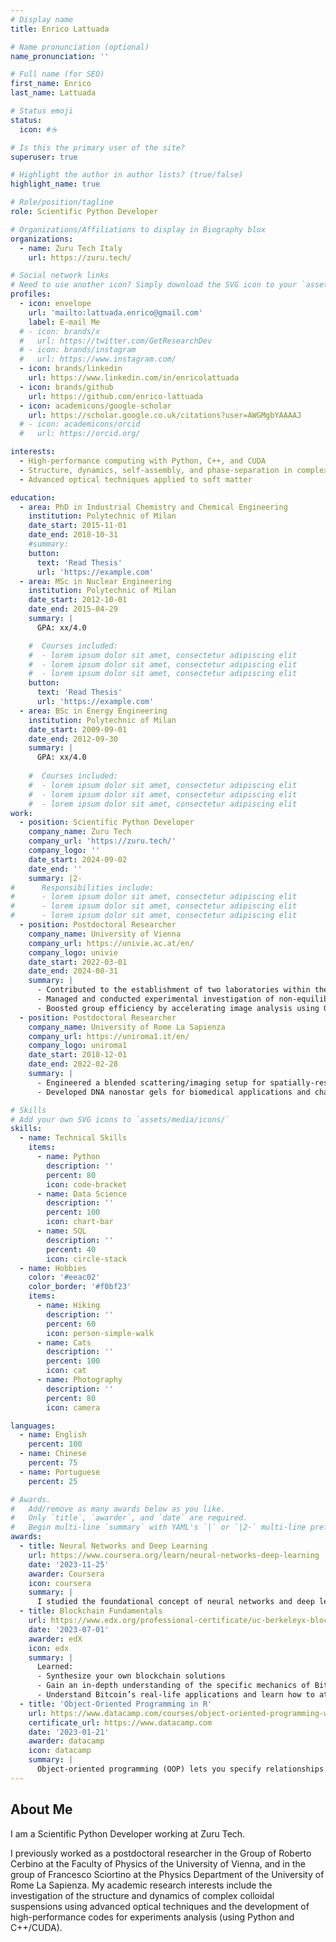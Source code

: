 ```yaml
---
# Display name
title: Enrico Lattuada

# Name pronunciation (optional)
name_pronunciation: ''

# Full name (for SEO)
first_name: Enrico
last_name: Lattuada

# Status emoji
status:
  icon: #☕️

# Is this the primary user of the site?
superuser: true

# Highlight the author in author lists? (true/false)
highlight_name: true

# Role/position/tagline
role: Scientific Python Developer

# Organizations/Affiliations to display in Biography blox
organizations:
  - name: Zuru Tech Italy
    url: https://zuru.tech/

# Social network links
# Need to use another icon? Simply download the SVG icon to your `assets/media/icons/` folder.
profiles:
  - icon: envelope
    url: 'mailto:lattuada.enrico@gmail.com'
    label: E-mail Me
  # - icon: brands/x
  #   url: https://twitter.com/GetResearchDev
  # - icon: brands/instagram
  #   url: https://www.instagram.com/
  - icon: brands/linkedin
    url: https://www.linkedin.com/in/enricolattuada
  - icon: brands/github
    url: https://github.com/enrico-lattuada
  - icon: academicons/google-scholar
    url: https://scholar.google.co.uk/citations?user=AWGMgbYAAAAJ
  # - icon: academicons/orcid
  #   url: https://orcid.org/

interests:
  - High-performance computing with Python, C++, and CUDA
  - Structure, dynamics, self-assembly, and phase-separation in complex fluids
  - Advanced optical techniques applied to soft matter

education:
  - area: PhD in Industrial Chemistry and Chemical Engineering
    institution: Polytechnic of Milan
    date_start: 2015-11-01
    date_end: 2018-10-31
    #summary:
    button:
      text: 'Read Thesis'
      url: 'https://example.com'
  - area: MSc in Nuclear Engineering
    institution: Polytechnic of Milan
    date_start: 2012-10-01
    date_end: 2015-04-29
    summary: |
      GPA: xx/4.0

    #  Courses included:
    #  - lorem ipsum dolor sit amet, consectetur adipiscing elit
    #  - lorem ipsum dolor sit amet, consectetur adipiscing elit
    #  - lorem ipsum dolor sit amet, consectetur adipiscing elit
    button:
      text: 'Read Thesis'
      url: 'https://example.com'
  - area: BSc in Energy Engineering
    institution: Polytechnic of Milan
    date_start: 2009-09-01
    date_end: 2012-09-30
    summary: |
      GPA: xx/4.0
      
    #  Courses included:
    #  - lorem ipsum dolor sit amet, consectetur adipiscing elit
    #  - lorem ipsum dolor sit amet, consectetur adipiscing elit
    #  - lorem ipsum dolor sit amet, consectetur adipiscing elit
work:
  - position: Scientific Python Developer
    company_name: Zuru Tech
    company_url: 'https://zuru.tech/'
    company_logo: ''
    date_start: 2024-09-02
    date_end: ''
    summary: |2-
#      Responsibilities include:
#      - lorem ipsum dolor sit amet, consectetur adipiscing elit
#      - lorem ipsum dolor sit amet, consectetur adipiscing elit
#      - lorem ipsum dolor sit amet, consectetur adipiscing elit
  - position: Postdoctoral Researcher
    company_name: University of Vienna
    company_url: https://univie.ac.at/en/
    company_logo: univie
    date_start: 2022-03-01
    date_end: 2024-08-31
    summary: |
      - Contributed to the establishment of two laboratories within the group, specializing in Microscopy/Optics and Chemistry.
      - Managed and conducted experimental investigation of non‑equilibrium effects in sedimentation, measuring multiscale dynamics of samples from microscopy videos with Fourier Trasformed image correlation analysis (Differential Dynamic Microscopy).
      - Boosted group efficiency by accelerating image analysis using GPU‑based Fast Fourier Transform, cutting down analysis time from hours to seconds.
  - position: Postdoctoral Researcher
    company_name: University of Rome La Sapienza
    company_url: https://uniroma1.it/en/
    company_logo: uniroma1
    date_start: 2018-12-01
    date_end: 2022-02-28
    summary: |
      - Engineered a blended scattering/imaging setup for spatially‑resolved dynamics measurement of colloidal samples through image correlation analysis (Photon Correlation Imaging).
      - Developed DNA nanostar gels for biomedical applications and characterized their properties using advanced optical and microscopy techniques.

# Skills
# Add your own SVG icons to `assets/media/icons/`
skills:
  - name: Technical Skills
    items:
      - name: Python
        description: ''
        percent: 80
        icon: code-bracket
      - name: Data Science
        description: ''
        percent: 100
        icon: chart-bar
      - name: SQL
        description: ''
        percent: 40
        icon: circle-stack
  - name: Hobbies
    color: '#eeac02'
    color_border: '#f0bf23'
    items:
      - name: Hiking
        description: ''
        percent: 60
        icon: person-simple-walk
      - name: Cats
        description: ''
        percent: 100
        icon: cat
      - name: Photography
        description: ''
        percent: 80
        icon: camera

languages:
  - name: English
    percent: 100
  - name: Chinese
    percent: 75
  - name: Portuguese
    percent: 25

# Awards.
#   Add/remove as many awards below as you like.
#   Only `title`, `awarder`, and `date` are required.
#   Begin multi-line `summary` with YAML's `|` or `|2-` multi-line prefix and indent 2 spaces below.
awards:
  - title: Neural Networks and Deep Learning
    url: https://www.coursera.org/learn/neural-networks-deep-learning
    date: '2023-11-25'
    awarder: Coursera
    icon: coursera
    summary: |
      I studied the foundational concept of neural networks and deep learning. By the end, I was familiar with the significant technological trends driving the rise of deep learning; build, train, and apply fully connected deep neural networks; implement efficient (vectorized) neural networks; identify key parameters in a neural network’s architecture; and apply deep learning to your own applications.
  - title: Blockchain Fundamentals
    url: https://www.edx.org/professional-certificate/uc-berkeleyx-blockchain-fundamentals
    date: '2023-07-01'
    awarder: edX
    icon: edx
    summary: |
      Learned:
      - Synthesize your own blockchain solutions
      - Gain an in-depth understanding of the specific mechanics of Bitcoin
      - Understand Bitcoin’s real-life applications and learn how to attack and destroy Bitcoin, Ethereum, smart contracts and Dapps, and alternatives to Bitcoin’s Proof-of-Work consensus algorithm
  - title: 'Object-Oriented Programming in R'
    url: https://www.datacamp.com/courses/object-oriented-programming-with-s3-and-r6-in-r
    certificate_url: https://www.datacamp.com
    date: '2023-01-21'
    awarder: datacamp
    icon: datacamp
    summary: |
      Object-oriented programming (OOP) lets you specify relationships between functions and the objects that they can act on, helping you manage complexity in your code. This is an intermediate level course, providing an introduction to OOP, using the S3 and R6 systems. S3 is a great day-to-day R programming tool that simplifies some of the functions that you write. R6 is especially useful for industry-specific analyses, working with web APIs, and building GUIs.
---
```


## About Me

I am a Scientific Python Developer working at Zuru Tech.

I previously worked as a postdoctoral researcher in the Group of Roberto Cerbino at the Faculty of Physics of the University of Vienna, and in the group of Francesco Sciortino at the Physics Department of the University of Rome La Sapienza. My academic research interests include the investigation of the structure and dynamics of complex colloidal suspensions using advanced optical techniques and the development of high-performance codes for experiments analysis (using Python and C++/CUDA).

